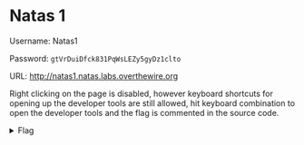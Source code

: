 # Natas 1

Username: Natas1

Password: ```gtVrDuiDfck831PqWsLEZy5gyDz1clto```

URL: <http://natas1.natas.labs.overthewire.org>

Right clicking on the page is disabled, however keyboard shortcuts for opening up the developer tools are still allowed, hit keyboard combination to open the developer tools and the flag is commented in the source code.

<details>
    <summary>Flag</summary>
    ZluruAthQk7Q2MqmDeTiUij2ZvWy2mBi
</details>